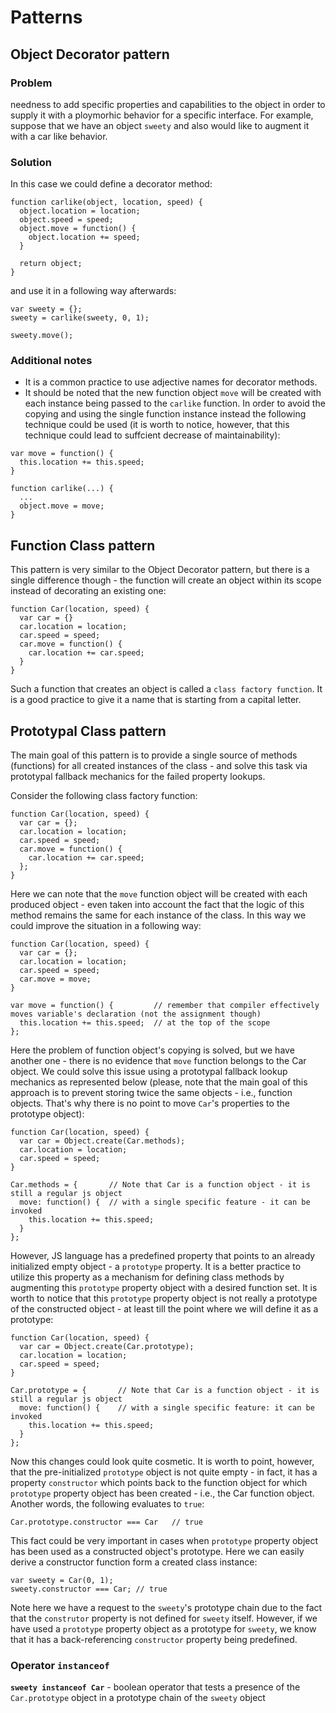 # Patterns

## Object Decorator pattern

### Problem

needness to add specific properties and capabilities to the object in order to supply it with a ploymorhic behavior for a specific interface. For example, suppose that we have an object `sweety` and also would like to augment it with a car like behavior. 

### Solution

In this case we could define a decorator method:

```
function carlike(object, location, speed) {
  object.location = location;
  object.speed = speed;
  object.move = function() {
    object.location += speed;
  }
  
  return object;
}
```

and use it in a following way afterwards:

```
var sweety = {};
sweety = carlike(sweety, 0, 1);

sweety.move();
```

### Additional notes

* It is a common practice to use adjective names for decorator methods.
* It should be noted that the new function object `move` will be created with each instance being passed to the `carlike` function. In order to avoid the copying and using the single function instance instead the following technique could be used (it is worth to notice, however, that this technique could lead to suffcient decrease of maintainability):
```
var move = function() {
  this.location += this.speed;
}

function carlike(...) {
  ...
  object.move = move;
}
```

## Function Class pattern

This pattern is very similar to the Object Decorator pattern, but there is a single difference though - the function will create an object within its scope instead of decorating an existing one:

```
function Car(location, speed) {
  var car = {}
  car.location = location;
  car.speed = speed;
  car.move = function() {
    car.location += car.speed;
  }
}
```

Such a function that creates an object is called a `class factory function`. It is a good practice to give it a name that is starting from a capital letter.

## Prototypal Class pattern

The main goal of this pattern is to provide a single source of methods (functions) for all created instances of the class - and solve this task via prototypal fallback mechanics for the failed property lookups.

Consider the following class factory function:

```
function Car(location, speed) {
  var car = {};
  car.location = location;
  car.speed = speed;
  car.move = function() {
    car.location += car.speed;
  };
}
```

Here we can note that the `move` function object will be created with each produced object - even taken into account the fact that the logic of this method remains the same for each instance of the class. In this way we could improve the situation in a following way:

```
function Car(location, speed) {
  var car = {};
  car.location = location;
  car.speed = speed;
  car.move = move;
}

var move = function() {         // remember that compiler effectively moves variable's declaration (not the assignment though) 
  this.location += this.speed;  // at the top of the scope
};
```

Here the problem of function object's copying is solved, but we have another one - there is no evidence that `move` function belongs to the Car object. We could solve this issue using a prototypal fallback lookup mechanics as represented below (please, note that the main goal of this approach is to prevent storing twice the same objects - i.e., function objects. That's why there is no point to move `Car`'s properties to the prototype object):

```
function Car(location, speed) {
  var car = Object.create(Car.methods);
  car.location = location;
  car.speed = speed;
}

Car.methods = {       // Note that Car is a function object - it is still a regular js object 
  move: function() {  // with a single specific feature - it can be invoked
    this.location += this.speed;
  } 
};
```

However, JS language has a predefined property that points to an already initialized empty object - a `prototype` property. It is a better practice to utilize this property as a mechanism for defining class methods by augmenting this `prototype` property object with a desired function set. It is worth to notice that this `prototype` property object is not really a prototype of the constructed object - at least till the point where we will define it as a prototype:

```
function Car(location, speed) {
  var car = Object.create(Car.prototype);
  car.location = location;
  car.speed = speed;
}

Car.prototype = {       // Note that Car is a function object - it is still a regular js object 
  move: function() {    // with a single specific feature: it can be invoked
    this.location += this.speed;
  } 
};
```

Now this changes could look quite cosmetic. It is worth to point, however, that the pre-initialized `prototype` object is not quite empty - in fact, it has a property `constructor` which points back to the function object for which `prototype` property object has been created - i.e., the Car function object. Another words, the following evaluates to `true`:

```
Car.prototype.constructor === Car   // true
```

This fact could be very important in cases when `prototype` property object has been used as a constructed object's prototype. Here we can easily derive a constructor function form a created class instance:

```
var sweety = Car(0, 1);
sweety.constructor === Car; // true
```

Note here we have a request to the `sweety`'s prototype chain due to the fact that the `construtor` property is not defined for `sweety` itself. However, if we have used a `prototype` property object as a prototype for `sweety`, we know that it has a back-referencing `constructor` property being predefined.

### Operator `instanceof`

**`sweety instanceof Car`** - boolean operator that tests a presence of the `Car.prototype` object in a prototype chain of the `sweety` object
